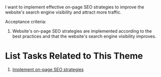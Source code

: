 I want to implement effective on-page SEO strategies to improve the website's search engine visibility and attract more traffic.

Acceptance criteria:
1. Website's on-page SEO strategies are implemented according to the best practices and that the website's search engine visibility improves.

# List Tasks Related to This Theme
1. [Implement on-page SEO strategies](https://github.com/ahg3/mywebclass-agile-docs/blob/afd67ceaeb386385dec23065f3270ff87a654240/documentation/theme_1/initiatives/Epic/User%20Stories/Tasks/Implement%20on-page%20SEO%20strategies.md)
